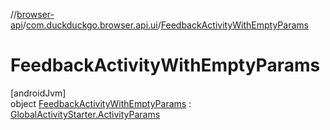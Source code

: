 //[browser-api](../../../index.md)/[com.duckduckgo.browser.api.ui](../index.md)/[FeedbackActivityWithEmptyParams](index.md)

# FeedbackActivityWithEmptyParams

[androidJvm]\
object [FeedbackActivityWithEmptyParams](index.md) : [GlobalActivityStarter.ActivityParams](../../../../navigation-api/navigation-api/com.duckduckgo.navigation.api/-global-activity-starter/-activity-params/index.md)
